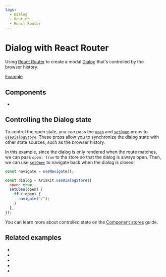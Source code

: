 ```yaml
---
tags:
  - Dialog
  - Routing
  - React Router
---
```


# Dialog with React Router

<div data-description>

Using <a href="https://reactrouter.com">React Router</a> to create a modal <a href="/components/dialog">Dialog</a> that's controlled by the browser history.

</div>

<div data-tags></div>

<a href="./index.tsx" data-playground>Example</a>

## Components

<div data-cards="components">

- [](/components/dialog)

</div>

## Controlling the Dialog state

To control the open state, you can pass the [`open`](/reference/use-dialog-store#open) and [`setOpen`](/reference/use-dialog-store#setopen) props to [`useDialogStore`](/reference/use-dialog-store). These props allow you to synchronize the dialog state with other state sources, such as the browser history.

In this example, since the dialog is only rendered when the route matches, we can pass `open: true` to the store so that the dialog is always open. Then, we can use [`setOpen`](/reference/use-dialog-store#setopen) to navigate back when the dialog is closed:

```js {4,7}
const navigate = useNavigate();

const dialog = Ariakit.useDialogStore({
  open: true,
  setOpen(open) {
    if (!open) {
      navigate("/");
    }
  },
});
```

You can learn more about controlled state on the [Component stores](/guide/component-stores#controlled-state) guide.

## Related examples

<div data-cards="examples">

- [](/examples/tab-react-router)
- [](/examples/dialog-next-router)
- [](/examples/dialog-menu)
- [](/examples/dialog-nested)
- [](/examples/dialog-hide-warning)

</div>

